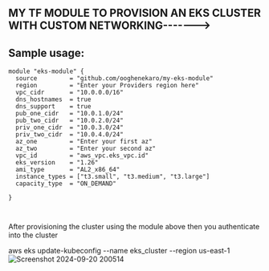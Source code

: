 ## MY TF MODULE TO PROVISION AN EKS CLUSTER WITH CUSTOM NETWORKING------->



## Sample usage:

~~~
module "eks-module" {
  source         = "github.com/ooghenekaro/my-eks-module"
  region         = "Enter your Providers region here"
  vpc_cidr       = "10.0.0.0/16"
  dns_hostnames  = true
  dns_support    = true
  pub_one_cidr   = "10.0.1.0/24"
  pub_two_cidr   = "10.0.2.0/24"
  priv_one_cidr  = "10.0.3.0/24"
  priv_two_cidr  = "10.0.4.0/24"
  az_one         = "Enter your first az"
  az_two         = "Enter your second az"
  vpc_id         = "aws_vpc.eks_vpc.id"
  eks_version    = "1.26"
  ami_type       = "AL2_x86_64"
  instance_types = ["t3.small", "t3.medium", "t3.large"]
  capacity_type  = "ON_DEMAND"

}



~~~
After provisioning the cluster using the module above
then you authenticate into the cluster 

aws eks update-kubeconfig --name eks_cluster --region us-east-1
![Screenshot 2024-09-20 200514](https://github.com/user-attachments/assets/6f3d14c6-1bf6-431b-b198-c5fdbe8ae835)

